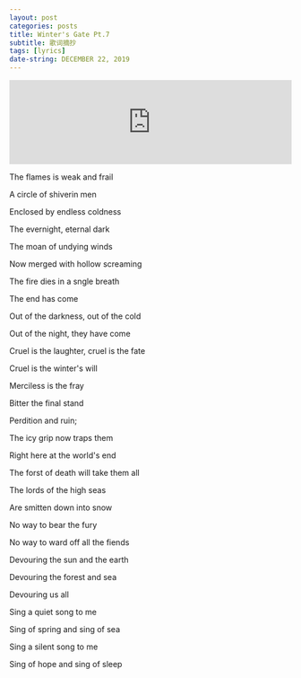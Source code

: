 ```yaml
---
layout: post
categories: posts
title: Winter's Gate Pt.7
subtitle: 歌词摘抄
tags: [lyrics]
date-string: DECEMBER 22, 2019
---
```


<iframe allow="autoplay *; encrypted-media *;" frameborder="0" height="150" style="width:100%;max-width:660px;overflow:hidden;background:transparent;" sandbox="allow-forms allow-popups allow-same-origin allow-scripts allow-storage-access-by-user-activation allow-top-navigation-by-user-activation" src="https://embed.music.apple.com/cn/album/winters-gate-pt-7/1145037807?i=1145038008"></iframe>

The flames is weak and frail

A circle of shiverin men

Enclosed by endless coldness

The evernight, eternal dark

The moan of undying winds

Now merged with hollow screaming

The fire dies in a sngle breath

The end has come

Out of the darkness, out of the cold

Out of the night, they have come

Cruel is the laughter, cruel is the fate

Cruel is the winter's will



Merciless is the fray

Bitter the final stand

Perdition and ruin;

The icy grip now traps them

Right here at the world's end

The forst of death will take them all

The lords of the high seas

Are smitten down into snow

No way to bear the fury

No way to ward off all the fiends

Devouring the sun and the earth

Devouring the forest and sea

Devouring us all

Sing a quiet song to me

Sing of spring and sing of sea

Sing a silent song to me

Sing of hope and sing of sleep

